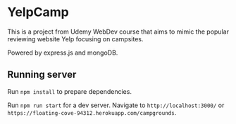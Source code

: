 # YelpCamp

This is a project from Udemy WebDev course that aims to mimic the popular reviewing website Yelp focusing on campsites.

Powered by express.js and mongoDB.

## Running server

Run `npm install` to prepare dependencies.

Run `npm run start` for a dev server. Navigate to `http://localhost:3000/` or `https://floating-cove-94312.herokuapp.com/campgrounds`.
